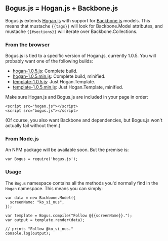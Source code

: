 ## Bogus.js = Hogan.js + Backbone.js

Bogus.js extends [Hogan.js] with support for [Backbone.js] models. This means
that mustache `{{tags}}` will look for Backbone.Model attributes, and mustache
`{{#sections}}` will iterate over Backbone.Collections.

 [Hogan.js]: http://twitter.github.com/hogan.js/
 [Backbone.js]: http://documentcloud.github.com/backbone/

### From the browser

Bogus.js is tied to a specific version of Hogan.js, currently 1.0.5. You will
probably want one of the following builds:

 * [hogan-1.0.5.js]: Complete build.
 * [hogan-1.0.5.min.js]: Complete build, minified.
 * [template-1.0.5.js]: Just Hogan.Template.
 * [template-1.0.5.min.js]: Just Hogan.Template, minified.

Make sure Hogan.js and Bogus.js are included in your page in order:

    <script src="hogan.js"></script>
    <script src="bogus.js"></script>

(Of course, you also want Backbone and dependencies, but Bogus.js won't
actually fail without them.)

 [hogan-1.0.5.js]: https://raw.github.com/twitter/hogan.js/gh-pages/builds/1.0.5/hogan-1.0.5.js
 [hogan-1.0.5.min.js]: https://raw.github.com/twitter/hogan.js/gh-pages/builds/1.0.5/hogan-1.0.5.min.js
 [template-1.0.5.js]: https://raw.github.com/twitter/hogan.js/gh-pages/builds/1.0.5/template-1.0.5.js
 [template-1.0.5.min.js]: https://raw.github.com/twitter/hogan.js/gh-pages/builds/1.0.5/template-1.0.5.min.js

### From Node.js

An NPM package will be available soon. But the premise is:

    var Bogus = require('bogus.js');

### Usage

The `Bogus` namespace contains all the methods you'd normally find in the
`Hogan` namespace. This means you can simply:

    var data = new Backbone.Model({
      screenName: "ko_si_nus",
    });

    var template = Bogus.compile("Follow @{{screenName}}.");
    var output = template.render(data);

    // prints "Follow @ko_si_nus."
    console.log(output);
